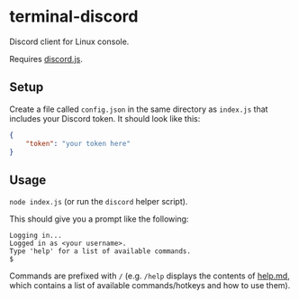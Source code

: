 # terminal-discord

Discord client for Linux console.

Requires [discord.js](https://discord.js.org/).

## Setup

Create a file called `config.json` in the same directory as `index.js` that includes your Discord token. It should look like this:

```json
{
    "token": "your token here"
}
```

## Usage

`node index.js` (or run the `discord` helper script).

This should give you a prompt like the following:
```
Logging in...
Logged in as <your username>.
Type 'help' for a list of available commands.
$ 
```

Commands are prefixed with `/` (e.g. `/help` displays the contents of
[help.md](https://github.com/johnli0135/terminal-discord/blob/master/help.md),
which contains a list of available commands/hotkeys and how to use them).

